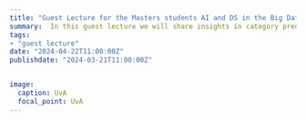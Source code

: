 ```yaml
---
title: "Guest Lecture for the Masters students AI and DS in the Big Data course at University of Amsterdam"
summary:  In this guest lecture we will share insights in category prediction recommendations.
tags:
- "guest lecture"
date: "2024-04-22T11:00:00Z"
publishdate: "2024-03-21T11:00:00Z"


image:
  caption: UvA
  focal_point: UvA
---
```

